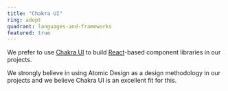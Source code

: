 ```yaml
---
title: "Chakra UI"
ring: adopt
quadrant: languages-and-frameworks
featured: true
---
```


We prefer to use <a href="https://chakra-ui.com/">Chakra UI</a> to build <a href="react.html">React</a>-based component libraries in our projects. 

We strongly believe in using Atomic Design as a design methodology in our projects and we believe Chakra UI is an excellent fit for this. 